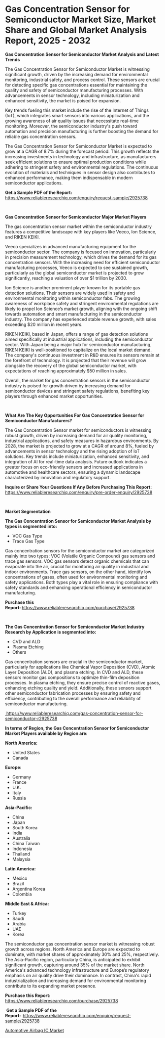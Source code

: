 <p><h1>Gas Concentration Sensor for Semiconductor Market Size, Market Share and Global Market Analysis Report, 2025 - 2032</h1></p><p><strong>Gas Concentration Sensor for Semiconductor Market Analysis and Latest Trends</strong></p>
<p><p>The Gas Concentration Sensor for Semiconductor Market is witnessing significant growth, driven by the increasing demand for environmental monitoring, industrial safety, and process control. These sensors are crucial for detecting specific gas concentrations essential for maintaining the quality and safety of semiconductor manufacturing processes. With advancements in sensor technology, including miniaturization and enhanced sensitivity, the market is poised for expansion.</p><p>Key trends fueling this market include the rise of the Internet of Things (IoT), which integrates smart sensors into various applications, and the growing awareness of air quality issues that necessitate real-time monitoring. Moreover, the semiconductor industry's push toward automation and precision manufacturing is further boosting the demand for reliable gas concentration sensors.</p><p>The Gas Concentration Sensor for Semiconductor Market is expected to grow at a CAGR of 8.7% during the forecast period. This growth reflects the increasing investments in technology and infrastructure, as manufacturers seek efficient solutions to ensure optimal production conditions while adhering to stringent safety and environmental regulations. The continuous evolution of materials and techniques in sensor design also contributes to enhanced performance, making them indispensable in modern semiconductor applications.</p></p>
<p><strong>Get a Sample PDF of the Report:&nbsp;</strong> <a href="https://www.reliableresearchiq.com/enquiry/request-sample/2925738?utm_campaign=2265&utm_medium=2&utm_source=Github&utm_content=ia&utm_term=12032025&utm_id=gas-concentration-sensor-for-semiconductor">https://www.reliableresearchiq.com/enquiry/request-sample/2925738</a></p>
<p>&nbsp;</p>
<p><strong>Gas Concentration Sensor for Semiconductor Major Market Players</strong></p>
<p><p>The gas concentration sensor market within the semiconductor industry features a competitive landscape with key players like Veeco, Ion Science, and RIKEN KEIKI. </p><p>Veeco specializes in advanced manufacturing equipment for the semiconductor sector. The company is focused on innovation, particularly in precision measurement technology, which drives the demand for its gas concentration sensors. With the increasing need for efficient semiconductor manufacturing processes, Veeco is expected to see sustained growth, particularly as the global semiconductor market is projected to grow significantly, reaching a valuation of over $1 trillion by 2030.</p><p>Ion Science is another prominent player known for its portable gas detection solutions. Their sensors are widely used in safety and environmental monitoring within semiconductor fabs. The growing awareness of workplace safety and stringent environmental regulations are likely to propel Ion Science’s market growth, aligning with the ongoing shift towards automation and smart manufacturing in the semiconductor industry. The company has experienced stable revenue growth, with sales exceeding $20 million in recent years.</p><p>RIKEN KEIKI, based in Japan, offers a range of gas detection solutions aimed specifically at industrial applications, including the semiconductor sector. With Japan being a major hub for semiconductor manufacturing, RIKEN KEIKI is well-positioned to capitalize on the local market demand. The company's continuous investment in R&D ensures its sensors remain at the forefront of technology. It is projected that their revenue will grow alongside the recovery of the global semiconductor market, with expectations of reaching approximately $50 million in sales.</p><p>Overall, the market for gas concentration sensors in the semiconductor industry is poised for growth driven by increasing demand for semiconductor devices and stringent safety regulations, benefiting key players through enhanced market opportunities.</p></p>
<p>&nbsp;</p>
<p><strong>What Are The Key Opportunities For Gas Concentration Sensor for Semiconductor Manufacturers?</strong></p>
<p><p>The Gas Concentration Sensor market for semiconductors is witnessing robust growth, driven by increasing demand for air quality monitoring, industrial applications, and safety measures in hazardous environments. By 2028, the market is projected to grow at a CAGR of around 8%, fueled by advancements in sensor technology and the rising adoption of IoT solutions. Key trends include miniaturization, enhanced sensitivity, and integration of AI for real-time data analysis. Future outlook indicates a greater focus on eco-friendly sensors and increased applications in automotive and healthcare sectors, ensuring a dynamic landscape characterized by innovation and regulatory support.</p></p>
<p><strong>Inquire or Share Your Questions If Any Before Purchasing This Report:</strong> <a href="https://www.reliableresearchiq.com/enquiry/pre-order-enquiry/2925738?utm_campaign=2265&utm_medium=2&utm_source=Github&utm_content=ia&utm_term=12032025&utm_id=gas-concentration-sensor-for-semiconductor">https://www.reliableresearchiq.com/enquiry/pre-order-enquiry/2925738</a></p>
<p>&nbsp;</p>
<p><strong>Market Segmentation</strong></p>
<p><strong>The Gas Concentration Sensor for Semiconductor Market Analysis by types is segmented into:</strong></p>
<p><ul><li>VOC Gas Type</li><li>Trace Gas Type</li></ul></p>
<p><p>Gas concentration sensors for the semiconductor market are categorized mainly into two types: VOC (Volatile Organic Compound) gas sensors and trace gas sensors. VOC gas sensors detect organic chemicals that can evaporate into the air, crucial for monitoring air quality in industrial and indoor environments. Trace gas sensors, on the other hand, identify low concentrations of gases, often used for environmental monitoring and safety applications. Both types play a vital role in ensuring compliance with safety standards and enhancing operational efficiency in semiconductor manufacturing.</p></p>
<p><strong>Purchase this Report:&nbsp;</strong><a href="https://www.reliableresearchiq.com/purchase/2925738?utm_campaign=2265&utm_medium=2&utm_source=Github&utm_content=ia&utm_term=12032025&utm_id=gas-concentration-sensor-for-semiconductor">https://www.reliableresearchiq.com/purchase/2925738</a></p>
<p>&nbsp;</p>
<p><strong>The Gas Concentration Sensor for Semiconductor Market Industry Research by Application is segmented into:</strong></p>
<p><ul><li>CVD and ALD</li><li>Plasma Etching</li><li>Others</li></ul></p>
<p><p>Gas concentration sensors are crucial in the semiconductor market, particularly for applications like Chemical Vapor Deposition (CVD), Atomic Layer Deposition (ALD), and plasma etching. In CVD and ALD, these sensors monitor gas compositions to optimize thin-film deposition processes. In plasma etching, they ensure precise control of reactive gases, enhancing etching quality and yield. Additionally, these sensors support other semiconductor fabrication processes by ensuring safety and efficiency, contributing to the overall performance and reliability of semiconductor manufacturing.</p></p>
<p><a href="https://www.reliableresearchiq.com/gas-concentration-sensor-for-semiconductor-r2925738?utm_campaign=2265&utm_medium=2&utm_source=Github&utm_content=ia&utm_term=12032025&utm_id=gas-concentration-sensor-for-semiconductor">&nbsp;https://www.reliableresearchiq.com/gas-concentration-sensor-for-semiconductor-r2925738</a></p>
<p><strong>In terms of Region, the Gas Concentration Sensor for Semiconductor Market Players available by Region are:</strong></p>
<p>
    <p> <strong> North America: </strong>
        <ul>
            <li>United States</li>
            <li>Canada</li>
        </ul>
        </p> 
    <p> <strong> Europe: </strong>
        <ul>
            <li>Germany</li>
            <li>France</li>
            <li>U.K.</li>
            <li>Italy</li>
            <li>Russia</li>
        </ul>
        </p> 
    <p> <strong> Asia-Pacific: </strong>
        <ul>
            <li>China</li>
            <li>Japan</li>
            <li>South Korea</li>
            <li>India</li>
            <li>Australia</li>
            <li>China Taiwan</li>
            <li>Indonesia</li>
            <li>Thailand</li>
            <li>Malaysia</li>
        </ul>
        </p> 
    <p> <strong> Latin America: </strong>
        <ul>
            <li>Mexico</li>
            <li>Brazil</li>
            <li>Argentina Korea</li>
            <li>Colombia</li>
        </ul>
        </p> 
    <p> <strong> Middle East & Africa: </strong>
        <ul>
            <li>Turkey</li>
            <li>Saudi</li>
            <li>Arabia</li>
            <li>UAE</li>
            <li>Korea</li>
        </ul>
    </p>
    </p>
<p><p>The semiconductor gas concentration sensor market is witnessing robust growth across regions. North America and Europe are expected to dominate, with market shares of approximately 30% and 25%, respectively. The Asia-Pacific region, particularly China, is anticipated to exhibit significant growth, capturing around 35% of the market share. North America's advanced technology infrastructure and Europe’s regulatory emphasis on air quality drive their dominance. In contrast, China's rapid industrialization and increasing demand for environmental monitoring contribute to its expanding market presence.</p></p>
<p><strong>Purchase this Report: </strong><a href="https://www.reliableresearchiq.com/purchase/2925738?utm_campaign=2265&utm_medium=2&utm_source=Github&utm_content=ia&utm_term=12032025&utm_id=gas-concentration-sensor-for-semiconductor">https://www.reliableresearchiq.com/purchase/2925738</a></p>
<p>&nbsp;<strong>Get a Sample PDF of the Report:&nbsp;&nbsp;</strong><a href="https://www.reliableresearchiq.com/enquiry/request-sample/2925738?utm_campaign=2265&utm_medium=2&utm_source=Github&utm_content=ia&utm_term=12032025&utm_id=gas-concentration-sensor-for-semiconductor">https://www.reliableresearchiq.com/enquiry/request-sample/2925738</a></p>
<p><strong></strong></p>
<p><p><a href="https://github.com/rosamariarocque98/Market-Research-Report-List-1/blob/main/automotive-airbag-ic-market.md?utm_campaign=2265&utm_medium=2&utm_source=Github&utm_content=ia&utm_term=12032025&utm_id=gas-concentration-sensor-for-semiconductor">Automotive Airbag IC Market</a></p></p>